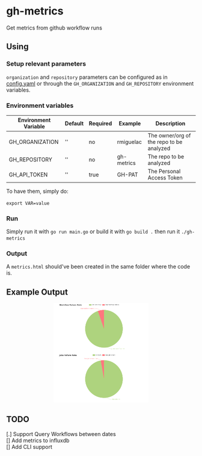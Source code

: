 # gh-metrics
Get metrics from github workflow runs

## Using

### Setup relevant parameters

`organization` and `repository` parameters can be configured as in [config.yaml](config.yaml) or
through the `GH_ORGANIZATION` and `GH_REPOSITORY` environment variables.  

### Environment variables

| Environment Variable | Default | Required | Example    | Description |
| -------------------- | ------- | -------- | ---------- | ----------- |
| GH_ORGANIZATION      | ''      | no     | rmiguelac  | The owner/org of the repo to be analyzed |
| GH_REPOSITORY        | ''      | no     | gh-metrics | The repo to be analyzed |
| GH_API_TOKEN         | ''      | true   | GH-PAT     | The Personal Access Token |

To have them, simply do:

`export VAR=value`

### Run

Simply run it with `go run main.go` or build it with `go build .` then run it `./gh-metrics`


### Output

A `metrics.html` should've been created in the same folder where the code is.

## Example Output

<p align='center'.>
  <img src="./static/metrics.png" width=50% height=50%>
</p>


## TODO

[.] Support Query Workflows between dates  
[] Add metrics to influxdb  
[] Add CLI support  
